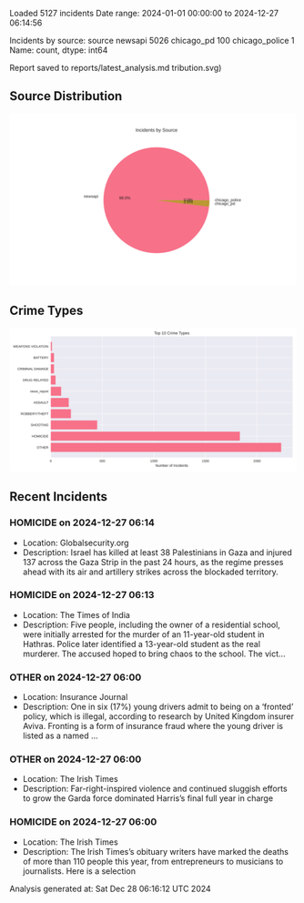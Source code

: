 
Loaded 5127 incidents
Date range: 2024-01-01 00:00:00 to 2024-12-27 06:14:56

Incidents by source:
source
newsapi           5026
chicago_pd         100
chicago_police       1
Name: count, dtype: int64

Report saved to reports/latest_analysis.md
tribution.svg)

## Source Distribution
![Source Distribution](images/source_distribution.svg)

## Crime Types
![Crime Types](images/crime_types.svg)

## Recent Incidents

### HOMICIDE on 2024-12-27 06:14
- Location: Globalsecurity.org
- Description: Israel has killed at least 38 Palestinians in Gaza and injured 137 across the Gaza Strip in the past 24 hours, as the regime presses ahead with its air and artillery strikes across the blockaded territory.


### HOMICIDE on 2024-12-27 06:13
- Location: The Times of India
- Description: Five people, including the owner of a residential school, were initially arrested for the murder of an 11-year-old student in Hathras. Police later identified a 13-year-old student as the real murderer. The accused hoped to bring chaos to the school. The vict…


### OTHER on 2024-12-27 06:00
- Location: Insurance Journal
- Description: One in six (17%) young drivers admit to being on a ‘fronted’ policy, which is illegal, according to research by United Kingdom insurer Aviva. Fronting is a form of insurance fraud where the young driver is listed as a named …


### OTHER on 2024-12-27 06:00
- Location: The Irish Times
- Description: Far-right-inspired violence and continued sluggish efforts to grow the Garda force dominated Harris’s final full year in charge


### HOMICIDE on 2024-12-27 06:00
- Location: The Irish Times
- Description: The Irish Times’s obituary writers have marked the deaths of more than 110 people this year, from entrepreneurs to musicians to journalists. Here is a selection

Analysis generated at: Sat Dec 28 06:16:12 UTC 2024

